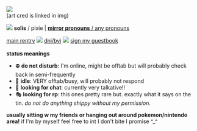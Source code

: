 <a href="https://twitter.com/O_tizu/status/1520412681013919744"><img src="https://media.discordapp.net/attachments/1035684052805627977/1051113644122980513/FRmXOjHVEAA_sF6.png"></a><br>
(art cred is linked in img)<br>

<img src="https://pixelbank.neocities.org/decome/space%20and%20skies/c06b5a81.gif"> <b>solis</b> / pixie | <a href="https://en.pronouns.page/@solistice"><b>mirror pronouns</b> / any pronouns</a>
<br>

<a href="https://rentry.co/solistice">main rentry</a> <img src="https://pixelbank.neocities.org/decome/bows/f211221.gif"> <a href="https://rentry.co/tinkatons">dni/byi</a> <img src="https://pixelbank.neocities.org/decome/space%20and%20skies/ebb74443.gif"> <a href="https://solis.123guestbook.com/">sign my guestbook</a> 
<br><br>
<b>status meanings</b>
<ul>
  <li> ⛔ <b>do not disturb</b>: I'm online, might be offtab but will probably check back in semi-frequently </li>
  <li> 🌙 <b>idle</b>: VERY offtab/busy, will probably not respond</li>
  <li> 💬 <b>looking for chat</b>: currently very talkative!! </li>
  <li> 🎭 <b>looking for rp</b>: this ones pretty rare but. exactly what it says on the tin. <i>do not do anything shippy without my permission.</i></li>
</ul>

<b>usually sitting w my friends or hanging out around pokemon/nintendo area!</b> if I'm by myself feel free to int I don't bite I promise ^\_^
